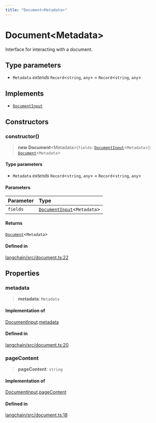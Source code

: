 ```yaml
---
title: "Document<Metadata>"
---
```


# Document<Metadata\>

Interface for interacting with a document.

## Type parameters

- `Metadata` _extends_ `Record`<`string`, `any`\> = `Record`<`string`, `any`\>

## Implements

- [`DocumentInput`](../interfaces/DocumentInput.md)

## Constructors

### constructor()

> **new Document**<Metadata\>(`fields`: [`DocumentInput`](../interfaces/DocumentInput.md)<`Metadata`\>): [`Document`](Document.md)<`Metadata`\>

#### Type parameters

- `Metadata` _extends_ `Record`<`string`, `any`\> = `Record`<`string`, `any`\>

#### Parameters

| Parameter | Type                                                            |
| :-------- | :-------------------------------------------------------------- |
| `fields`  | [`DocumentInput`](../interfaces/DocumentInput.md)<`Metadata`\> |

#### Returns

[`Document`](Document.md)<`Metadata`\>

#### Defined in

[langchain/src/document.ts:22](https://github.com/hwchase17/langchainjs/blob/ddf2996/langchain/src/document.ts#L22)

## Properties

### metadata

> **metadata**: `Metadata`

#### Implementation of

[DocumentInput](../interfaces/DocumentInput.md).[metadata](../interfaces/DocumentInput.md#metadata)

#### Defined in

[langchain/src/document.ts:20](https://github.com/hwchase17/langchainjs/blob/ddf2996/langchain/src/document.ts#L20)

### pageContent

> **pageContent**: `string`

#### Implementation of

[DocumentInput](../interfaces/DocumentInput.md).[pageContent](../interfaces/DocumentInput.md#pagecontent)

#### Defined in

[langchain/src/document.ts:18](https://github.com/hwchase17/langchainjs/blob/ddf2996/langchain/src/document.ts#L18)
